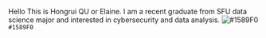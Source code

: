 Hello
This is Hongrui QU or Elaine. I am a recent graduate from SFU data science major and interested in cybersecurity and data analysis.
![#1589F0](https://placehold.co/15x15/1589F0/1589F0.png) `#1589F0`


